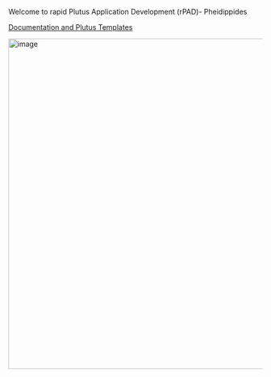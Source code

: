Welcome to rapid Plutus Application Development (rPAD)- Pheidippides

[Documentation and Plutus Templates](https://github.com/besiwims/plutus-tx-template/wiki/Home-:-Plutus)

<img width="1062" height="655" alt="image" src="https://github.com/user-attachments/assets/5d2ccf4b-8aab-430c-9e8e-7b94a6ff7f76" />



